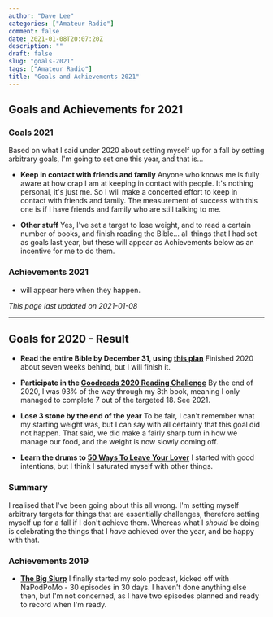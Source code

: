 ```yaml
---
author: "Dave Lee"
categories: ["Amateur Radio"]
comment: false
date: 2021-01-08T20:07:20Z
description: ""
draft: false
slug: "goals-2021"
tags: ["Amateur Radio"]
title: "Goals and Achievements 2021"
---
```



## Goals and Achievements for 2021

### Goals 2021

Based on what I said under 2020 about setting myself up for a fall by setting arbitrary goals, I'm going to set one this year, and that is...

* **Keep in contact with friends and family**
Anyone who knows me is fully aware at how crap I am at keeping in contact with people.  It's nothing personal, it's just me.  So I will make a concerted effort to keep in contact with friends and family.  The measurement of success with this one is if I have friends and family who are still talking to me.

* **Other stuff**
Yes, I've set a target to lose weight, and to read a certain number of books, and finish reading the Bible... all things that I had set as goals last year, but these will appear as Achievements below as an incentive for me to do them.

### Achievements 2021

* will appear here when they happen.

_This page last updated on 2021-01-08_
_&nbsp;_

---

## Goals for 2020 - Result

* **Read the entire Bible by December 31, using [this plan](https://www.bible.com/en-GB/reading-plans/10819-the-one-year-chronological-bible)**
Finished 2020 about seven weeks behind, but I will finish it.

* **Participate in the [Goodreads 2020 Reading Challenge](https://www.goodreads.com/user_challenges/19193879)**
By the end of 2020, I was 93% of the way through my 8th book, meaning I only managed to complete 7 out of the targeted 18.  See 2021.

* **Lose 3 stone by the end of the year**
To be fair, I can't remember what my starting weight was, but I can say with all certainty that this goal did not happen.  That said, we did make a fairly sharp turn in how we manage our food, and the weight is now slowly coming off.

* **Learn the drums to [50 Ways To Leave Your Lover](https://en.wikipedia.org/wiki/50_Ways_to_Leave_Your_Lover)**
I started with good intentions, but I think I saturated myself with other things.

### Summary

I realised that I've been going about this all wrong.  I'm setting myself arbitrary targets for things that are essentially challenges, therefore setting myself up for a fall if I don't achieve them.  Whereas what I _should_ be doing is celebrating the things that I _have_ achieved over the year, and be happy with that.

### Achievements 2019

* **[The Big Slurp](https://thelovebug.org/slurp)**
I finally started my solo podcast, kicked off with NaPodPoMo - 30 episodes in 30 days.  I haven't done anything else then, but I'm not concerned, as I have two episodes planned and ready to record when I'm ready.
